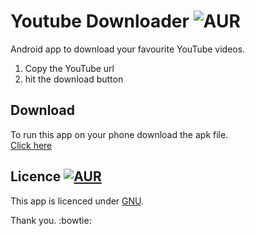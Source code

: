# Youtube Downloader ![AUR](https://img.shields.io/badge/BUILT%20WITH-Android%20Studio-red.svg)
Android app to download your favourite YouTube videos.  
1. Copy the YouTube url  
2. hit the download button

## Download
To run this app on your phone download the apk file.  
[Click here](https://github.com/agarwal-akash/Youtube-Downloader/blob/master/app-debug.apk)

## Licence [![AUR](https://img.shields.io/badge/License-GNU-blue.svg)](https://github.com/agarwal-akash/Youtube-Downloader/blob/master/LICENSE)
This app is licenced under [GNU](https://github.com/agarwal-akash/Youtube-Downloader/blob/master/LICENSE).

Thank you. :bowtie:

